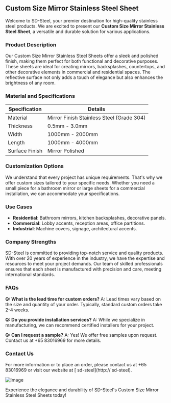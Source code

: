 ## Custom Size Mirror Stainless Steel Sheet

Welcome to SD-Steel, your premier destination for high-quality stainless steel products. We are excited to present our **Custom Size Mirror Stainless Steel Sheet**, a versatile and durable solution for various applications.

### Product Description
Our Custom Size Mirror Stainless Steel Sheets offer a sleek and polished finish, making them perfect for both functional and decorative purposes. These sheets are ideal for creating mirrors, backsplashes, countertops, and other decorative elements in commercial and residential spaces. The reflective surface not only adds a touch of elegance but also enhances the brightness of any room.

### Material and Specifications
| Specification | Details |
|---------------|---------|
| Material      | Mirror Finish Stainless Steel (Grade 304) |
| Thickness     | 0.5mm - 3.0mm |
| Width         | 1000mm - 2000mm |
| Length        | 1000mm - 4000mm |
| Surface Finish| Mirror Polished |

### Customization Options
We understand that every project has unique requirements. That's why we offer custom sizes tailored to your specific needs. Whether you need a small piece for a bathroom mirror or large sheets for a commercial installation, we can accommodate your specifications.

### Use Cases
- **Residential**: Bathroom mirrors, kitchen backsplashes, decorative panels.
- **Commercial**: Lobby accents, reception areas, office partitions.
- **Industrial**: Machine covers, signage, architectural accents.

### Company Strengths
SD-Steel is committed to providing top-notch service and quality products. With over 20 years of experience in the industry, we have the expertise and resources to meet your project demands. Our team of skilled professionals ensures that each sheet is manufactured with precision and care, meeting international standards.

### FAQs
**Q: What is the lead time for custom orders?**
A: Lead times vary based on the size and quantity of your order. Typically, standard custom orders take 2-4 weeks.

**Q: Do you provide installation services?**
A: While we specialize in manufacturing, we can recommend certified installers for your project.

**Q: Can I request a sample?**
A: Yes! We offer free samples upon request. Contact us at +65 83016969 for more details.

### Contact Us
For more information or to place an order, please contact us at +65 83016969 or visit our website at [ sd-steel](http:// sd-steel).

![Image](https://github.com/user-attachments/assets/2567258e-e124-4816-932d-1809bd27ef0b)

Experience the elegance and durability of SD-Steel's Custom Size Mirror Stainless Steel Sheets today!